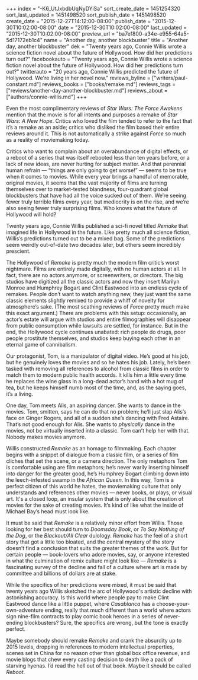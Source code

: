 +++
index = "-K6_UtJxbdbUqNyDYiSa"
sort_create_date = 1451254320
sort_last_updated = 1451498520
sort_publish_date = 1451498520
create_date = "2015-12-27T14:12:00-08:00"
publish_date = "2015-12-30T10:02:00-08:00"
date = "2015-12-30T10:02:00-08:00"
last_updated = "2015-12-30T10:02:00-08:00"
preview_url = "ba7ef800-a34e-e955-64a5-5d17172eb1c4"
name = "Another day, another blockbuster"
title = "Another day, another blockbuster"
dek = "Twenty years ago, Connie Willis wrote a science fiction novel about the future of Hollywood. How did her predictions turn out?"
facebookauto = "Twenty years ago, Connie Willis wrote a science fiction novel about the future of Hollywood. How did her predictions turn out?"
twitterauto = "20 years ago, Connie Willis predicted the future of Hollywood. We're living in her novel now."
reviews_byline = ["writers/paul-constant.md"]
reviews_books = ["books/remake.md"]
reviews_tags = ["reviews/another-day-another-blockbuster.md"]
reviews_about = ["authors/connie-willis.md"]
+++

Even the most complimentary reviews of *Star Wars: The Force Awakens* mention that the movie is for all intents and purposes a remake of *Star Wars: A New Hope*. Critics who loved the film tended to refer to the fact that it’s a remake as an aside; critics who disliked the film based their entire reviews around it. This is not automatically a strike against *Force* so much as a reality of moviemaking today. 

Critics who want to complain about an overabundance of digital effects, or a reboot of a series that was itself rebooted less than ten years before, or a lack of new ideas, are never hurting for subject matter. And that perennial human refrain — “things are only going to get worse!” — seems to be true when it comes to movies. While every year brings a handful of memorable, original movies, it seems that the vast majority of films are turning themselves over to market-tested blandness, four-quadrant global blockbusters that have had all the voice sucked out of them. We’re seeing fewer truly terrible films every year, but mediocrity is on the rise, and we’re also seeing fewer truly surprising films. Who knows what the future of Hollywood will hold?

<div class="break"></div>

Twenty years ago, Connie Willis published a sci-fi novel titled *Remake* that imagined life in Hollywood in the future. Like pretty much all science fiction, Willis’s predictions turned out to be a mixed bag. Some of the predictions seem weirdly out-of-date two decades later, but others seem incredibly prescient. 

The Hollywood of *Remake* is pretty much the modern film critic’s worst nightmare. Films are entirely made digitally, with no human actors at all. In fact, there are no actors anymore, or screenwriters, or directors. The big studios have digitized all the classic actors and now they insert Marilyn Monroe and Humphrey Bogart and Clint Eastwood into an endless cycle of remakes. People don’t want to watch anything new, they just want the same classic elements slightly remixed to provide a whiff of novelty for atmosphere’s sake. (The most scathing reviews of *Force* pretty much make this exact argument.) There are problems with this setup: occasionally, an actor’s estate will argue with studios and entire filmographies will disappear from public consumption while lawsuits are settled, for instance. But in the end, the Hollywood cycle continues unabated: rich people do drugs, poor people prostitute themselves, and studios keep buying each other in an eternal game of cannibalism.

Our protagonist, Tom, is a manipulator of digital video. He’s good at his job, but he genuinely loves the movies and so he hates his job. Lately, he’s been tasked with removing all references to alcohol from classic films in order to match them to modern public health accords. It kills him a little every time he replaces the wine glass in a long-dead actor’s hand with a hot mug of tea, but he keeps himself numb most of the time, and, as the saying goes, it’s a living.

One day, Tom meets Alis, an aspiring dancer. She wants to dance in the movies. Tom, smitten, says he can do that no problem; he’ll just slap Alis’s face on Ginger Rogers, and all of a sudden she’s dancing with Fred Astaire. That’s not good enough for Alis. She wants to *physically* dance in the movies, not be virtually inserted into a classic. Tom can’t help her with that. Nobody makes movies anymore. 

Willis constructed *Remake* as an homage to filmmaking. Each chapter begins with a snippet of dialogue from a classic film, or a series of film cliches that set the scene, or a camera direction. The only metaphors Tom is comfortable using are film metaphors; he’s never warily inserting himself into danger for the greater good, he’s Humphrey Bogart climbing down into the leech-infested swamp in the *African Queen*. In this way, Tom is a perfect citizen of this world he hates, the moviemaking culture that only understands and references other movies — never books, or plays, or visual art. It's a closed loop, an insular system that is only about the creation of movies for the sake of creating movies. It’s kind of like what the inside of Michael Bay’s head must look like.

<div class="break"></div>

It must be said that *Remake* is a relatively minor effort from Willis. Those looking for her best should turn to *Doomsday Book*, or *To Say Nothing of the Dog*, or the *Blackout/All Clear* dulology. *Remake* has the feel of a short story that got a little too bloated, and the central mystery of the story doesn’t find a conclusion that suits the greater themes of the work. But for certain people — book-lovers who adore movies, say, or anyone interested in what the culmination of remix culture might look like — *Remake* is a fascinating survey of the decline and fall of a culture where art is made by committee and billions of dollars are at stake.

While the specifics of her predictions were mixed, it must be said that twenty years ago Willis sketched the arc of Hollywood's artistic decline with astonishing accuracy. Is this world where people pay to make Clint Eastwood dance like a little puppet, where *Casablanca* has a choose-your-own-adventure ending, really that much different than a world where actors sign nine-film contracts to play comic book heroes in a series of never-ending blockbusters? Sure, the specifics are wrong, but the tone is exactly perfect. 

Maybe somebody should remake *Remake* and crank the absurdity up to 2015 levels, dropping in references to modern intellectual properties, scenes set in China for no reason other than global box office revenue, and movie blogs that chew every casting decision to death like a pack of starving hyenas. I’d read the hell out of that book. Maybe it should be called *Reboot*.
